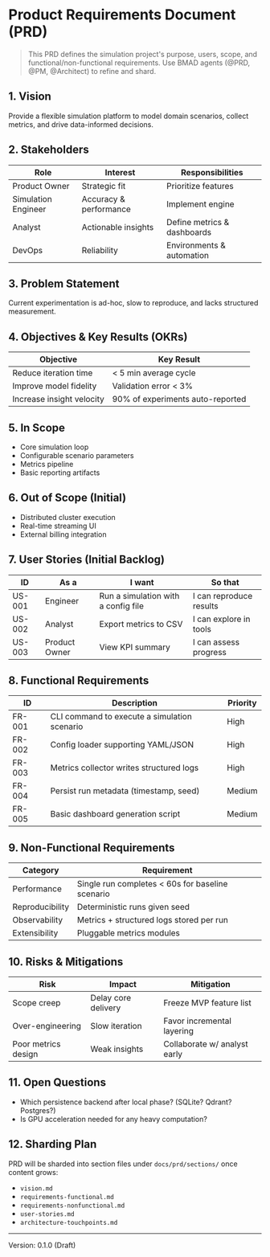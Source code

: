# Product Requirements Document (PRD)

> This PRD defines the simulation project's purpose, users, scope, and functional/non-functional requirements. Use BMAD agents (@PRD, @PM, @Architect) to refine and shard.

## 1. Vision
Provide a flexible simulation platform to model domain scenarios, collect metrics, and drive data-informed decisions.

## 2. Stakeholders
| Role | Interest | Responsibilities |
|------|----------|------------------|
| Product Owner | Strategic fit | Prioritize features |
| Simulation Engineer | Accuracy & performance | Implement engine |
| Analyst | Actionable insights | Define metrics & dashboards |
| DevOps | Reliability | Environments & automation |

## 3. Problem Statement
Current experimentation is ad-hoc, slow to reproduce, and lacks structured measurement.

## 4. Objectives & Key Results (OKRs)
| Objective | Key Result |
|-----------|------------|
| Reduce iteration time | < 5 min average cycle |
| Improve model fidelity | Validation error < 3% |
| Increase insight velocity | 90% of experiments auto-reported |

## 5. In Scope
- Core simulation loop
- Configurable scenario parameters
- Metrics pipeline
- Basic reporting artifacts

## 6. Out of Scope (Initial)
- Distributed cluster execution
- Real-time streaming UI
- External billing integration

## 7. User Stories (Initial Backlog)
| ID | As a | I want | So that |
|----|------|--------|---------|
| US-001 | Engineer | Run a simulation with a config file | I can reproduce results |
| US-002 | Analyst | Export metrics to CSV | I can explore in tools |
| US-003 | Product Owner | View KPI summary | I can assess progress |

## 8. Functional Requirements
| ID | Description | Priority |
|----|-------------|----------|
| FR-001 | CLI command to execute a simulation scenario | High |
| FR-002 | Config loader supporting YAML/JSON | High |
| FR-003 | Metrics collector writes structured logs | High |
| FR-004 | Persist run metadata (timestamp, seed) | Medium |
| FR-005 | Basic dashboard generation script | Medium |

## 9. Non-Functional Requirements
| Category | Requirement |
|----------|------------|
| Performance | Single run completes < 60s for baseline scenario |
| Reproducibility | Deterministic runs given seed |
| Observability | Metrics + structured logs stored per run |
| Extensibility | Pluggable metrics modules |

## 10. Risks & Mitigations
| Risk | Impact | Mitigation |
|------|--------|------------|
| Scope creep | Delay core delivery | Freeze MVP feature list |
| Over-engineering | Slow iteration | Favor incremental layering |
| Poor metrics design | Weak insights | Collaborate w/ analyst early |

## 11. Open Questions
- Which persistence backend after local phase? (SQLite? Qdrant? Postgres?)
- Is GPU acceleration needed for any heavy computation?

## 12. Sharding Plan
PRD will be sharded into section files under `docs/prd/sections/` once content grows:
- `vision.md`
- `requirements-functional.md`
- `requirements-nonfunctional.md`
- `user-stories.md`
- `architecture-touchpoints.md`

---
Version: 0.1.0 (Draft)
